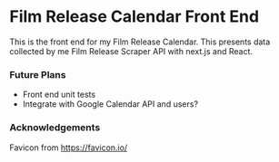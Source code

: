 # Film Release Calendar Front End
This is the front end for my Film Release Calendar. This presents data collected by me Film Release Scraper API with next.js and React.

### Future Plans
- Front end unit tests
- Integrate with Google Calendar API and users?

### Acknowledgements
Favicon from https://favicon.io/